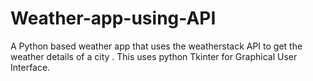 # Weather-app-using-API
 A Python based weather app that uses the weatherstack API to get the weather details of a city . This uses python Tkinter for Graphical User Interface. 
